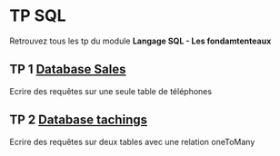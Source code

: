 # TP SQL
Retrouvez tous les tp du module **Langage SQL - Les fondamtenteaux**

## TP 1 [Database Sales](./Exo1_sales/)
Ecrire des requêtes sur une seule table de téléphones
## TP 2 [Database tachings](./Exo2_teachings/)
Ecrire des requêtes sur deux tables avec une relation oneToMany
